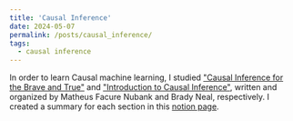 ```yaml
---
title: 'Causal Inference'
date: 2024-05-07
permalink: /posts/causal_inference/
tags:
  - causal inference
---
```


In order to learn Causal machine learning, I studied ["Causal Inference for the Brave and True"](https://matheusfacure.github.io/python-causality-handbook/landing-page.html) and ["Introduction to Causal Inference"](https://www.bradyneal.com/causal-inference-course), written and organized by Matheus Facure Nubank and Brady Neal, respectively. 
I created a summary for each section in this [notion page](https://www.notion.so/Causal-Inference-60003ba1b4de4033815372cf6f2ee78a).
